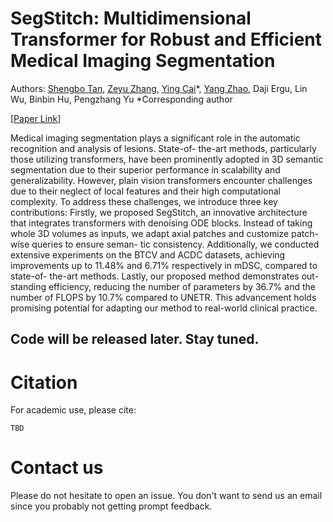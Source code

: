 # SegStitch: Multidimensional Transformer for Robust and Efficient Medical Imaging Segmentation

Authors: [Shengbo Tan](https://github.com/goblin327), [Zeyu Zhang](https://steve-zeyu-zhang.github.io/), [Ying Cai](https://ieeexplore.ieee.org/author/37087137422)*, [Yang Zhao](https://yangyangkiki.github.io/), Daji Ergu, Lin Wu, Binbin Hu, Pengzhang Yu
*Corresponding author

[[Paper Link]()]

Medical imaging segmentation plays a significant
role in the automatic recognition and analysis of lesions. State-of-
the-art methods, particularly those utilizing transformers, have
been prominently adopted in 3D semantic segmentation due to
their superior performance in scalability and generalizability.
However, plain vision transformers encounter challenges due
to their neglect of local features and their high computational
complexity. To address these challenges, we introduce three
key contributions: Firstly, we proposed SegStitch, an innovative
architecture that integrates transformers with denoising ODE
blocks. Instead of taking whole 3D volumes as inputs, we adapt
axial patches and customize patch-wise queries to ensure seman-
tic consistency. Additionally, we conducted extensive experiments
on the BTCV and ACDC datasets, achieving improvements up to
11.48% and 6.71% respectively in mDSC, compared to state-of-
the-art methods. Lastly, our proposed method demonstrates out-
standing efficiency, reducing the number of parameters by 36.7%
and the number of FLOPS by 10.7% compared to UNETR.
This advancement holds promising potential for adapting our
method to real-world clinical practice. 

## Code will be released later. Stay tuned.

# Citation

For academic use, please cite:
```
TBD
```

# Contact us

Please do not hesitate to open an issue. You don't want to send us an email since you probably not getting prompt feedback.
